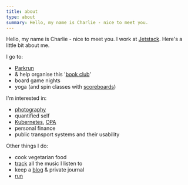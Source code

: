 ```yaml
---
title: about
type: about
summary: Hello, my name is Charlie - nice to meet you.
---
```


Hello, my name is Charlie - nice to meet you. I work at
[Jetstack](https://jetstack.io). Here's a little bit about me.

I go to:

* [Parkrun](http://www.parkrun.org.uk/results/athleteresultshistory/?athleteNumber=358706)
* & help organise this '[book club](http://london.computation.club/)'
* board game nights
* yoga (and spin classes with [scoreboards](https://www.strava.com/activities/2095479215))

I'm interested in:

* [photography](https://photos.charlieegan3.com)
* quantified self
* [Kubernetes](https://kubernetes.io/), [OPA](https://www.openpolicyagent.org)
* personal finance
* public transport systems and their usability

Other things I do:

* cook vegetarian food
* [track](https://music.charlieegan3.com) all the music I listen to
* keep a [blog](/posts) & private journal
* [run](https://www.strava.com/athletes/1238371)
